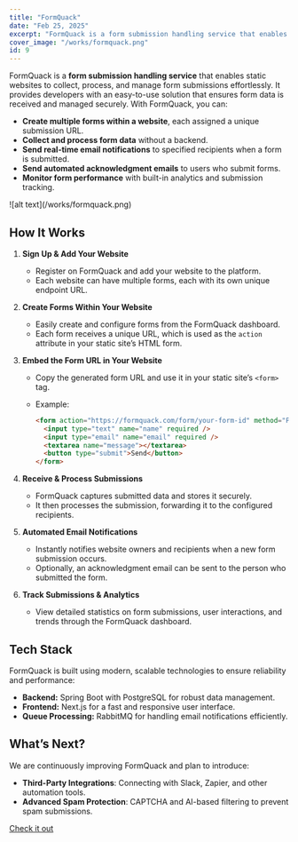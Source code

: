 ```yaml
---
title: "FormQuack"
date: "Feb 25, 2025"
excerpt: "FormQuack is a form submission handling service that enables static websites to collect, process, and manage form submissions effortlessly."
cover_image: "/works/formquack.png"
id: 9
---
```


FormQuack is a **form submission handling service** that enables static websites to collect, process, and manage form submissions effortlessly. It provides developers with an easy-to-use solution that ensures form data is received and managed securely. With FormQuack, you can:

- **Create multiple forms within a website**, each assigned a unique submission URL.
- **Collect and process form data** without a backend.
- **Send real-time email notifications** to specified recipients when a form is submitted.
- **Send automated acknowledgment emails** to users who submit forms.
- **Monitor form performance** with built-in analytics and submission tracking.

<div class="grid lg:grid-cols-2">
![alt text](/works/formquack.png)
</div>

## How It Works

1. **Sign Up & Add Your Website**

   - Register on FormQuack and add your website to the platform.
   - Each website can have multiple forms, each with its own unique endpoint URL.

2. **Create Forms Within Your Website**

   - Easily create and configure forms from the FormQuack dashboard.
   - Each form receives a unique URL, which is used as the `action` attribute in your static site’s HTML form.

3. **Embed the Form URL in Your Website**

   - Copy the generated form URL and use it in your static site’s `<form>` tag.
   - Example:

     ```html
     <form action="https://formquack.com/form/your-form-id" method="POST">
       <input type="text" name="name" required />
       <input type="email" name="email" required />
       <textarea name="message"></textarea>
       <button type="submit">Send</button>
     </form>
     ```

4. **Receive & Process Submissions**

   - FormQuack captures submitted data and stores it securely.
   - It then processes the submission, forwarding it to the configured recipients.

5. **Automated Email Notifications**

   - Instantly notifies website owners and recipients when a new form submission occurs.
   - Optionally, an acknowledgment email can be sent to the person who submitted the form.

6. **Track Submissions & Analytics**
   - View detailed statistics on form submissions, user interactions, and trends through the FormQuack dashboard.

## Tech Stack

FormQuack is built using modern, scalable technologies to ensure reliability and performance:

- **Backend:** Spring Boot with PostgreSQL for robust data management.
- **Frontend:** Next.js for a fast and responsive user interface.
- **Queue Processing:** RabbitMQ for handling email notifications efficiently.

## What’s Next?

We are continuously improving FormQuack and plan to introduce:

- **Third-Party Integrations**: Connecting with Slack, Zapier, and other automation tools.
- **Advanced Spam Protection**: CAPTCHA and AI-based filtering to prevent spam submissions.

[Check it out](https://formquack.oswinjerome.in)
